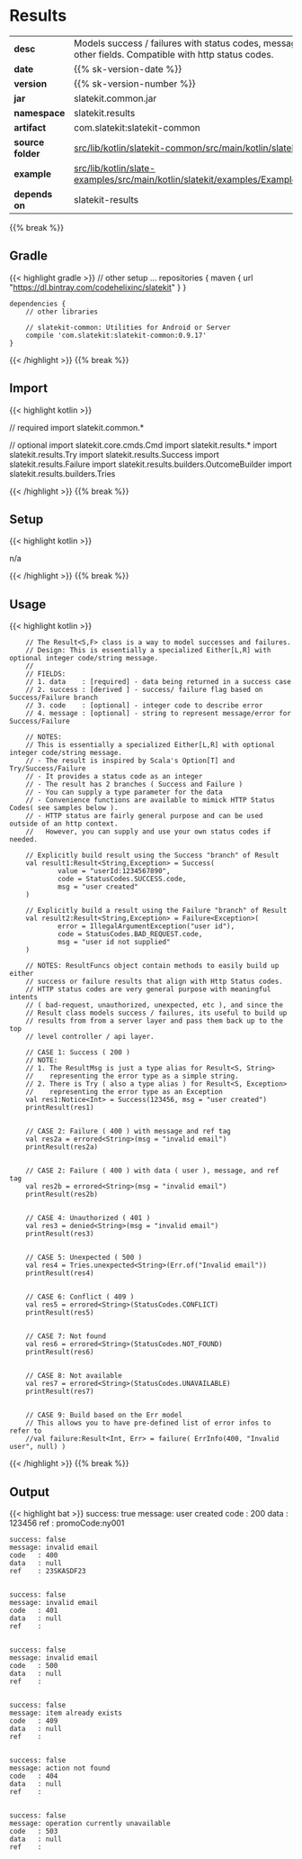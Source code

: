 
# Results

<table class="table table-striped table-bordered">
  <tbody>
    <tr>
      <td><strong>desc</strong></td>
      <td>Models success / failures with status codes, message, and other fields. Compatible with http status codes.</td>
    </tr>
    <tr>
      <td><strong>date</strong></td>
      <td>{{% sk-version-date %}}</td>
    </tr>
    <tr>
      <td><strong>version</strong></td>
      <td>{{% sk-version-number %}}</td>
    </tr>
    <tr>
      <td><strong>jar</strong></td>
      <td>slatekit.common.jar</td>
    </tr>
    <tr>
      <td><strong>namespace</strong></td>
      <td>slatekit.results</td>
    </tr>
    <tr>
      <td><strong>artifact</strong></td>
      <td>com.slatekit:slatekit-common</td>
    </tr>
    <tr>
      <td><strong>source folder</strong></td>
      <td><a href="https://github.com/slatekit/slatekit/tree/master/src/lib/kotlin/slatekit-common/src/main/kotlin/slatekit/results" class="url-ch">src/lib/kotlin/slatekit-common/src/main/kotlin/slatekit/results</a></td>
    </tr>
    <tr>
      <td><strong>example</strong></td>
      <td><a href="https://github.com/slatekit/slatekit/tree/master/src/lib/kotlin/slatekit-examples/src/main/kotlin/slatekit/examples/Example_Results.kt" class="url-ch">src/lib/kotlin/slate-examples/src/main/kotlin/slatekit/examples/Example_Results.kt</a></td>
    </tr>
    <tr>
      <td><strong>depends on</strong></td>
      <td> slatekit-results</td>
    </tr>
  </tbody>
</table>
{{% break %}}

## Gradle
{{< highlight gradle >}}
    // other setup ...
    repositories {
        maven { url  "https://dl.bintray.com/codehelixinc/slatekit" }
    }

    dependencies {
        // other libraries

        // slatekit-common: Utilities for Android or Server
        compile 'com.slatekit:slatekit-common:0.9.17'
    }

{{< /highlight >}}
{{% break %}}

## Import
{{< highlight kotlin >}}


// required 
import slatekit.common.*



// optional 
import slatekit.core.cmds.Cmd
import slatekit.results.*
import slatekit.results.Try
import slatekit.results.Success
import slatekit.results.Failure
import slatekit.results.builders.OutcomeBuilder
import slatekit.results.builders.Tries




{{< /highlight >}}
{{% break %}}

## Setup
{{< highlight kotlin >}}


n/a


{{< /highlight >}}
{{% break %}}

## Usage
{{< highlight kotlin >}}


        // The Result<S,F> class is a way to model successes and failures.
        // Design: This is essentially a specialized Either[L,R] with optional integer code/string message.
        //
        // FIELDS:
        // 1. data    : [required] - data being returned in a success case
        // 2. success : [derived ] - success/ failure flag based on Success/Failure branch
        // 3. code    : [optional] - integer code to describe error
        // 4. message : [optional] - string to represent message/error for Success/Failure

        // NOTES:
        // This is essentially a specialized Either[L,R] with optional integer code/string message.
        // - The result is inspired by Scala's Option[T] and Try/Success/Failure
        // - It provides a status code as an integer
        // - The result has 2 branches ( Success and Failure )
        // - You can supply a type parameter for the data
        // - Convenience functions are available to mimick HTTP Status Codes( see samples below ).
        // - HTTP status are fairly general purpose and can be used outside of an http context.
        //   However, you can supply and use your own status codes if needed.

        // Explicitly build result using the Success "branch" of Result
        val result1:Result<String,Exception> = Success(
                value = "userId:1234567890",
                code = StatusCodes.SUCCESS.code,
                msg = "user created"
        )

        // Explicitly build a result using the Failure "branch" of Result
        val result2:Result<String,Exception> = Failure<Exception>(
                error = IllegalArgumentException("user id"),
                code = StatusCodes.BAD_REQUEST.code,
                msg = "user id not supplied"
        )

        // NOTES: ResultFuncs object contain methods to easily build up either
        // success or failure results that align with Http Status codes.
        // HTTP status codes are very general purpose with meaningful intents
        // ( bad-request, unauthorized, unexpected, etc ), and since the
        // Result class models success / failures, its useful to build up
        // results from from a server layer and pass them back up to the top
        // level controller / api layer.

        // CASE 1: Success ( 200 )
        // NOTE:
        // 1. The ResultMsg is just a type alias for Result<S, String>
        //    representing the error type as a simple string.
        // 2. There is Try ( also a type alias ) for Result<S, Exception>
        //    representing the error type as an Exception
        val res1:Notice<Int> = Success(123456, msg = "user created")
        printResult(res1)


        // CASE 2: Failure ( 400 ) with message and ref tag
        val res2a = errored<String>(msg = "invalid email")
        printResult(res2a)


        // CASE 2: Failure ( 400 ) with data ( user ), message, and ref tag
        val res2b = errored<String>(msg = "invalid email")
        printResult(res2b)


        // CASE 4: Unauthorized ( 401 )
        val res3 = denied<String>(msg = "invalid email")
        printResult(res3)


        // CASE 5: Unexpected ( 500 )
        val res4 = Tries.unexpected<String>(Err.of("Invalid email"))
        printResult(res4)


        // CASE 6: Conflict ( 409 )
        val res5 = errored<String>(StatusCodes.CONFLICT)
        printResult(res5)


        // CASE 7: Not found
        val res6 = errored<String>(StatusCodes.NOT_FOUND)
        printResult(res6)


        // CASE 8: Not available
        val res7 = errored<String>(StatusCodes.UNAVAILABLE)
        printResult(res7)


        // CASE 9: Build based on the Err model
        // This allows you to have pre-defined list of error infos to refer to
        //val failure:Result<Int, Err> = failure( ErrInfo(400, "Invalid user", null) )
        

{{< /highlight >}}
{{% break %}}


## Output

{{< highlight bat >}}
    success: true
    message: user created
    code   : 200
    data   : 123456
    ref    : promoCode:ny001


    success: false
    message: invalid email
    code   : 400
    data   : null
    ref    : 23SKASDF23


    success: false
    message: invalid email
    code   : 401
    data   : null
    ref    :


    success: false
    message: invalid email
    code   : 500
    data   : null
    ref    :


    success: false
    message: item already exists
    code   : 409
    data   : null
    ref    :


    success: false
    message: action not found
    code   : 404
    data   : null
    ref    :


    success: false
    message: operation currently unavailable
    code   : 503
    data   : null
    ref    :
```
